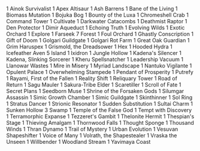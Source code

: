 1 Ainok Survivalist
1 Apex Altisaur
1 Ash Barrens
1 Bane of the Living
1 Biomass Mutation
1 Bojuka Bog
1 Bounty of the Luxa
1 Chromeshell Crab
1 Command Tower
1 Cultivate
1 Darkwater Catacombs
1 Deathmist Raptor
1 Den Protector
1 Dimir Aqueduct
1 Echoing Truth
1 Evolving Wilds
1 Exotic Orchard
1 Explore
1 Farseek
7 Forest
1 Foul Orchard
1 Ghastly Conscription
1 Gift of Doom
1 Golgari Guildgate
1 Golgari Rot Farm
1 Great Oak Guardian
1 Grim Haruspex
1 Grismold, the Dreadsower
1 Hex
1 Hooded Hydra
1 Icefeather Aven
5 Island
1 Ixidron
1 Jungle Hollow
1 Kadena's Silencer
1 Kadena, Slinking Sorcerer
1 Kheru Spellsnatcher
1 Leadership Vacuum
1 Llanowar Wastes
1 Mire in Misery
1 Myriad Landscape
1 Nantuko Vigilante
1 Opulent Palace
1 Overwhelming Stampede
1 Pendant of Prosperity
1 Putrefy
1 Rayami, First of the Fallen
1 Reality Shift
1 Reliquary Tower
1 Road of Return
1 Sagu Mauler
1 Sakura-Tribe Elder
1 Scaretiller
1 Scroll of Fate
1 Secret Plans
1 Seedborn Muse
1 Shrine of the Forsaken Gods
1 Silumgar Assassin
1 Simic Growth Chamber
1 Simic Guildgate
1 Skinthinner
1 Sol Ring
1 Stratus Dancer
1 Strionic Resonator
1 Sudden Substitution
1 Sultai Charm
1 Sunken Hollow
3 Swamp
1 Temple of the False God
1 Tempt with Discovery
1 Terramorphic Expanse
1 Tezzeret's Gambit
1 Thelonite Hermit
1 Thespian's Stage
1 Thieving Amalgam
1 Thornwood Falls
1 Thought Sponge
1 Thousand Winds
1 Thran Dynamo
1 Trail of Mystery
1 Urban Evolution
1 Vesuvan Shapeshifter
1 Voice of Many
1 Volrath, the Shapestealer
1 Vraska the Unseen
1 Willbender
1 Woodland Stream
1 Yavimaya Coast